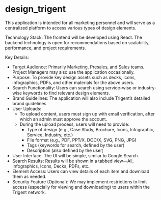 # design_trigent

This application is intended for all marketing personnel and will serve as a centralized platform to access various types of design elements.

Technology Stack: The frontend will be developed using React. The backend technology is open for recommendations based on scalability, performance, and project requirements.

Key Details:
- Target Audience: Primarily Marketing, Presales, and Sales teams. Project Managers may also use the application occasionally.
- Purpose: To provide key design assets such as decks, icons, infographics, PDFs, and other materials for the above users.
- Search Functionality: Users can search using service-wise or industry-wise keywords to find relevant design elements.
- Brand Guidelines: The application will also include Trigent’s detailed brand guidelines.
- User Uploads:
  - To upload content, users must sign up with email verification, after which an admin must approve the account.
  - During the upload process, users will need to provide:
    - Type of design (e.g., Case Study, Brochure, Icons, Infographic, Service, Industry, etc.)
    - File format (e.g., PDF, PPT/X, DOC/X, SVG, PNG, JPG)
    - Tags (keywords for search, defined by the user)
    - Description (also defined by the user)
- User Interface: The UI will be simple, similar to Google Search.
- Search Results: Results will be shown in a tabbed view—All, Infographics, Icons, Decks, PDFs, etc.
- Element Access: Users can view details of each item and download them as needed.
- Security Feature (Optional): We may implement restrictions to limit access (especially for viewing and downloading) to users within the Trigent network.
